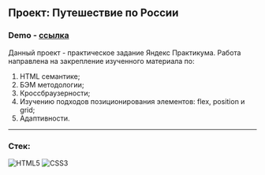 ## Проект: Путешествие по России

### Demo - [ссылка](https://orlov-oleg-developer.github.io/russian-travel/)

Данный проект - практическое задание Яндекс Практикума. Работа направлена на закрепление изученного материала по:

1. HTML семантике;
2. БЭМ методологии;
3. Кроссбраузерности;
4. Изучению подходов позиционирования элементов: flex, position и grid;
5. Адаптивности.

---
### Стек:

![HTML5](https://img.shields.io/badge/HTML5-E34F26?style=for-the-badge&logo=html5&logoColor=white) 
![CSS3](https://img.shields.io/badge/CSS3-1572B6?style=for-the-badge&logo=css3&logoColor=white)
